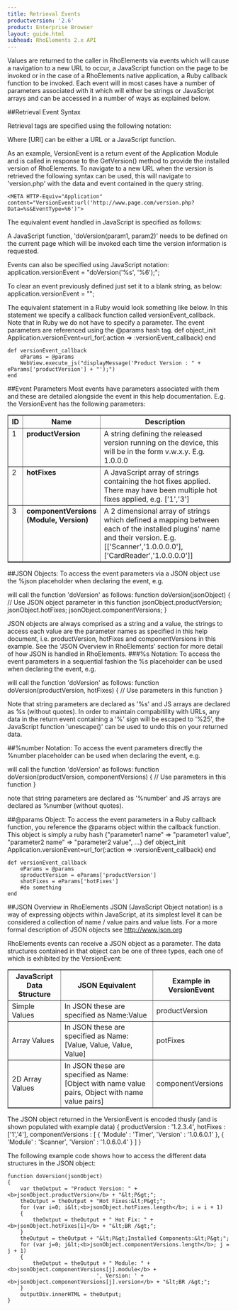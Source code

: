 ```yaml
---
title: Retrieval Events
productversion: '2.6'
product: Enterprise Browser
layout: guide.html
subhead: RhoElements 2.x API
---
```

Values are returned to the caller in RhoElements via events which will cause a navigation to a new URL to occur, a JavaScript function on the page to be invoked or in the case of a RhoElements native application, a Ruby callback function to be invoked.  Each event will in most cases have a number of parameters associated with it which will either be strings or JavaScript arrays and can be accessed in a number of ways as explained below.

##Retrieval Event Syntax

Retrieval tags are specified using the following notation:</p>
	<META HTTP-Equiv="[Module]" content="[RetrievalTag]:url('[URI]')">
Where [URI] can be either a URL or a JavaScript function.</p>

As an example, VersionEvent is a return event of the Application Module and is called in response to the GetVersion() method to provide the installed version of RhoElements.  To navigate to a new URL when the version is retrieved the following syntax can be used, this will navigate to 'version.php' with the data and event contained in the query string.

	<META HTTP-Equiv="Application" content="VersionEvent:url('http://www.page.com/version.php?Data=%s&EventType=%6')">

The equivalent event handled in JavaScript is specified as follows: 
	<META HTTP-Equiv="Application" content="VersionEvent:url('JavaScript:doVersion('%s', '%6');')">

A JavaScript function, 'doVersion(param1, param2)' needs to be defined on the current page which will be invoked each time the version information is requested.  

Events can also be specified using JavaScript notation:
	application.versionEvent = "doVersion('%s', '%6');";

To clear an event previously defined just set it to a blank string, as below:
	application.versionEvent = "";

The equivalent statement in a Ruby would look something like below. In this statement we specify a callback function called versionEvent_callback. Note that in Ruby we do not have to specify a parameter. The event parameters are referenced using the @params hash tag.
	def object_init
		Application.versionEvent=url_for(:action => :versionEvent_callback)
	end
	
	def versionEvent_callback
		eParams = @params
		WebView.execute_js("displayMessage('Product Version : " + eParams['productVersion'] + "');")
	end
	
	
##Event Parameters
Most events have parameters associated with them and these are detailed alongside the event in this help documentation.  E.g. the VersionEvent has the following parameters:
<table class="facelift" style="width:100%" border="1" padding="5px"> 
<col width="3%">
<col width="20%">
<col width="77%">
<tr>
<th class="syntaxHeadings">ID</th>
<th class="syntaxHeadings">Name</th>
<th class="syntaxHeadings">Description</th>
</tr>
<tr>
<td class="syntaxCells evenRow" valign="top">1</td>
<td class="syntaxCells evenRow" valign="top"><b>productVersion</b></td>
<td class="syntaxCells evenRow" style="text-align:left;">A string defining the released version running on the device, this will be in the form v.w.x.y.  E.g. 1.0.0.0</td>
</tr>
<tr>
<td class="syntaxCells" valign="top">2</td>
<td class="syntaxCells" valign="top"><b>hotFixes</b></td>
<td class="syntaxCells" style="text-align:left;">A JavaScript array of strings containing the hot fixes applied.  There may have been multiple hot fixes applied, e.g. ['1','3']</td>
</tr>
<tr>
<td class="syntaxCells evenRow" valign="top">3</td>
<td class="syntaxCells evenRow" valign="top"><b>componentVersions (Module, Version)</b></td>
<td class="syntaxCells evenRow" style="text-align:left;">A 2 dimensional array of strings which defined a mapping between each of the installed plugins' name and their version.  E.g. [['Scanner','1.0.0.0.0'],['CardReader','1.0.0.0.0']]</td>
</tr>
</table>

##JSON Objects:
To access the event parameters via a JSON object use the %json placeholder when declaring the event, e.g.
	<META HTTP-Equiv="Application" content="VersionEvent:url('JavaScript:doVersion(%json);')">

will call the function 'doVersion' as follows:
	function doVersion(jsonObject)
	{
		//  Use JSON object parameter in this function
		jsonObject.productVersion;
		jsonObject.hotFixes;
		jsonObject.componentVersions;
	}

JSON objects are always comprised as a string and a value, the strings to access each value are the parameter names as specified in this help document, i.e. productVersion, hotFixes and componentVersions in this example.  See the 'JSON Overview in RhoElements' section for more detail of how JSON is handled in RhoElements.
###%s Notation:
To access the event parameters in a sequential fashion the %s placeholder can be used when declaring the event, e.g.
	<META HTTP-Equiv="Application" content="VersionEvent:url('JavaScript:doVersion('%s', %s);')">

will call the function 'doVersion' as follows:
	function doVersion(productVersion, hotFixes)
	{
		//  Use parameters in this function
	}

Note that string parameters are declared as '%s' and JS arrays are declared as %s (without quotes).  In order to maintain compabitility with URLs, any data in the return event containing a '%' sign will be escaped to '%25', the JavaScript function 'unescape()' can be used to undo this on your returned data.

##%number Notation:
To access the event parameters directly the %number placeholder can be used when declaring the event, e.g.
	<META HTTP-Equiv="Application" content="VersionEvent:url('JavaScript:doVersion('%1', %3);')">

will call the function 'doVersion' as follows:
	function doVersion(productVersion, componentVersions)
	{
		//  Use parameters in this function
	}

note that string parameters are declared as '%number' and JS arrays are declared as %number (without quotes).

##@params Object:
To access the event parameters in a Ruby callback function, you reference the @params object within the callback function. This object is simply a ruby hash {"parameter1 name" => "parameter1 value", "parameter2 name" => "parameter2 value", ...}
	def object_init
		Application.versionEvent=url_for(:action => :versionEvent_callback)
	end
	
	def versionEvent_callback
		eParams = @params
		sproductVersion = eParams['productVersion']
		shotFixes = eParams['hotFixes']
		#do something
	end


##JSON Overview in RhoElements
JSON (JavaScript Object notation) is a way of expressing objects within JavaScript, at its simplest level it can be considered a collection of name / value pairs and value lists.  For a more formal description of JSON objects see <a href="http://www.json.org">http://www.json.org</a>

RhoElements events can receive a JSON object as a parameter.  The data structures contained in that object can be one of three types, each one of which is exhibited by the VersionEvent:
<table class="facelift" style="width:100%" border="1" padding="5px"> 
<tr><th class="syntaxHeadings">JavaScript Data Structure</th><th class="syntaxHeadings">JSON Equivalent</th><th class="syntaxHeadings">Example in VersionEvent</th></tr>
<tr><td class="syntaxCells">Simple Values</td><td class="syntaxCells">In JSON these are specified as Name:Value</td><td class="syntaxCells">productVersion</td></tr>
<tr><td class="syntaxCells evenRow">Array Values</td><td class="syntaxCells evenRow">In JSON these are specified as Name:[Value, Value, Value, Value]</td><td class="syntaxCells evenRow">potFixes</td></tr>
<tr><td class="syntaxCells">2D Array Values</td><td class="syntaxCells">In JSON these are specified as Name:[Object with name value pairs, Object with name value pairs]</td><td class="syntaxCells">componentVersions</td></tr>
</table>

The JSON object returned in the VersionEvent is encoded thusly (and is shown populated with example data)
	{
	  productVersion    :  '1.2.3.4',
	  hotFixes      :  ['1','4'],
	  componentVersions  :  [
					{
					  'Module'  :  'Timer',
					  'Version'  :  '1.0.6.0.1'
					},
					{
					  'Module'  :  'Scanner',
					  'Version'  :  '1.0.6.0.4'
					}
				  ]
	}

The following example code shows how to access the different data structures in the JSON object:

	function doVersion(jsonObject)
	{
		var theOutput = "Product Version: " + <b>jsonObject.productVersion</b> + "&lt;P&gt;";
		theOutput = theOutput + "Hot Fixes:&lt;P&gt;";
		for (var i=0; i&lt;<b>jsonObject.hotFixes.length</b>; i = i + 1)
		{
			theOutput = theOutput + " Hot Fix: " + <b>jsonObject.hotFixes[i]</b> + "&lt;BR /&gt;";
		}
		theOutput = theOutput + "&lt;P&gt;Installed Components:&lt;P&gt;";
		for (var j=0; j&lt;<b>jsonObject.componentVersions.length</b>; j = j + 1)
		{
			theOutput = theOutput + " Module: " + <b>jsonObject.componentVersions[j].module</b> + 
								', Version: ' + <b>jsonObject.componentVersions[j].version</b> + "&lt;BR /&gt;";
		}
		outputDiv.innerHTML = theOutput;
	}



